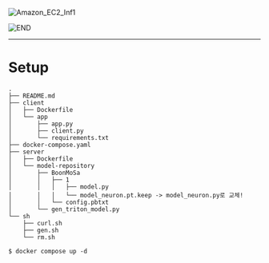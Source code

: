 ![Amazon_EC2_Inf1](https://github.com/Zerohertz/zerohertz.github.io/assets/42334717/d1cbc5e5-e0a1-4763-adeb-6657568a6a85)

![END](https://github.com/Zerohertz/zerohertz.github.io/assets/42334717/62db6a0b-ce2d-4e4b-92a9-75598d0de5b3)

---

# Setup

```shell
.
├── README.md
├── client
│   ├── Dockerfile
│   └── app
│       ├── app.py
│       ├── client.py
│       └── requirements.txt
├── docker-compose.yaml
├── server
│   ├── Dockerfile
│   └── model-repository
│       ├── BoonMoSa
│       │   ├── 1
│       │   │   ├── model.py
│       │   │   └── model_neuron.pt.keep -> model_neuron.py로 교체!
│       │   └── config.pbtxt
│       └── gen_triton_model.py
└── sh
    ├── curl.sh
    ├── gen.sh
    └── rm.sh
```

```shell
$ docker compose up -d
```
